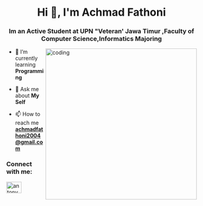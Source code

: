 <h1 align="center">Hi 👋, I'm Achmad Fathoni</h1>
<h3 align="center">Im an Active Student at UPN "Veteran' Jawa Timur ,Faculty of Computer Science,Informatics Majoring</h3>
<img align="right" alt="coding" width="400" src="https://camo.githubusercontent.com/cae12fddd9d6982901d82580bdf321d81fb299141098ca1c2d4891870827bf17/68747470733a2f2f6d69726f2e6d656469756d2e636f6d2f6d61782f313336302f302a37513379765349765f7430696f4a2d5a2e676966">

- 🌱 I’m currently learning **Programming**

- 💬 Ask me about **My Self**

- 📫 How to reach me **achmadfathoni2004@gmail.com**


<h3 align="left">Connect with me:</h3>
<p align="left">
<a href="https://instagram.com/antony.5_" target="blank"><img align="center" src="https://raw.githubusercontent.com/rahuldkjain/github-profile-readme-generator/master/src/images/icons/Social/instagram.svg" alt="antony.5_" height="30" width="40" /></a>
</p>
